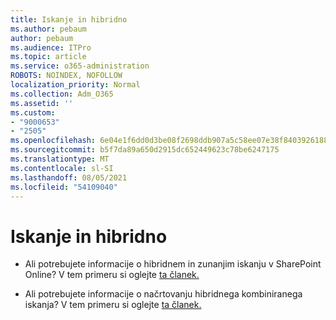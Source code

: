 ```yaml
---
title: Iskanje in hibridno
ms.author: pebaum
author: pebaum
ms.audience: ITPro
ms.topic: article
ms.service: o365-administration
ROBOTS: NOINDEX, NOFOLLOW
localization_priority: Normal
ms.collection: Adm_O365
ms.assetid: ''
ms.custom:
- "9000653"
- "2505"
ms.openlocfilehash: 6e04e1f6dd0d3be08f2698ddb907a5c58ee07e38f8403926188006f799537026
ms.sourcegitcommit: b5f7da89a650d2915dc652449623c78be6247175
ms.translationtype: MT
ms.contentlocale: sl-SI
ms.lasthandoff: 08/05/2021
ms.locfileid: "54109040"
---
```

# <a name="search-and-hybrid"></a>Iskanje in hibridno

- Ali potrebujete informacije o hibridnem in zunanjim iskanju v SharePoint Online? V tem primeru si oglejte [ta članek.](https://docs.microsoft.com/sharepoint/hybrid/hybrid-search-in-sharepoint)

- Ali potrebujete informacije o načrtovanju hibridnega kombiniranega iskanja?  V tem primeru si oglejte [ta članek.](https://docs.microsoft.com/sharepoint/hybrid/plan-hybrid-federated-search)



